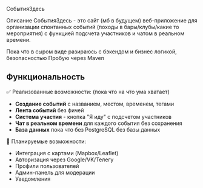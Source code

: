 СобытияЗдесь 

Описание
СобытияЗдесь - это сайт (мб в будущем) веб-приложение для организации спонтанных событий (походы в бары/клубы/какие то мероприятия) с функцией подсчета участников и чатом в реальном времени.

Пока что в сыром виде разираюсь с бэкендом и бизнес логикой, безопасностью
Пробую через Maven

## Функциональность

✅ Реализованные возможности: (пока что на что ума хватает)
- **Создание событий** с названием, местом, временем, тегами
- **Лента событий** без фичей
- **Система участия** - кнопка "Я иду" с подсчетом участников
- **Чат в реальном времени** для каждого события без сохранения
- **База данных** пока что без PostgreSQL без базы данных

🔄 Планируемые возможности:
- Интеграция с картами (Mapbox/Leaflet)
- Авторизация через Google/VK/Телегу
- Профили пользователей
- Админ-панель для модерации
- Уведомления




